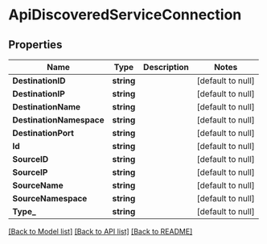 # ApiDiscoveredServiceConnection

## Properties
Name | Type | Description | Notes
------------ | ------------- | ------------- | -------------
**DestinationID** | **string** |  | [default to null]
**DestinationIP** | **string** |  | [default to null]
**DestinationName** | **string** |  | [default to null]
**DestinationNamespace** | **string** |  | [default to null]
**DestinationPort** | **string** |  | [default to null]
**Id** | **string** |  | [default to null]
**SourceID** | **string** |  | [default to null]
**SourceIP** | **string** |  | [default to null]
**SourceName** | **string** |  | [default to null]
**SourceNamespace** | **string** |  | [default to null]
**Type_** | **string** |  | [default to null]

[[Back to Model list]](../README.md#documentation-for-models) [[Back to API list]](../README.md#documentation-for-api-endpoints) [[Back to README]](../README.md)

